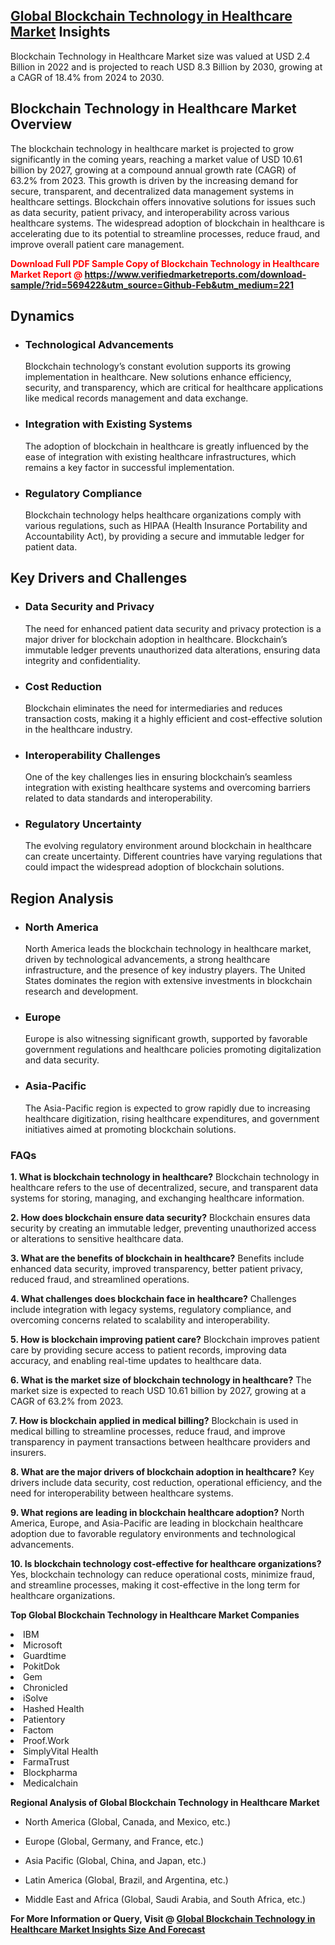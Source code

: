 <h2><a href="https://www.verifiedmarketreports.com/download-sample/?rid=569422&amp;utm_source=Github&amp;utm_medium=221" target="_blank">Global Blockchain Technology in Healthcare Market</a> Insights</h2><p>Blockchain Technology in Healthcare Market size was valued at USD 2.4 Billion in 2022 and is projected to reach USD 8.3 Billion by 2030, growing at a CAGR of 18.4% from 2024 to 2030.</p><p> <h2>Blockchain Technology in Healthcare Market Overview</h2> <p>The blockchain technology in healthcare market is projected to grow significantly in the coming years, reaching a market value of USD 10.61 billion by 2027, growing at a compound annual growth rate (CAGR) of 63.2% from 2023. This growth is driven by the increasing demand for secure, transparent, and decentralized data management systems in healthcare settings. Blockchain offers innovative solutions for issues such as data security, patient privacy, and interoperability across various healthcare systems. The widespread adoption of blockchain in healthcare is accelerating due to its potential to streamline processes, reduce fraud, and improve overall patient care management.</p> <p><strong><p><span class=""><span style="color: #ff0000;"><strong>Download Full PDF Sample Copy of Blockchain Technology in Healthcare Market Report</strong> @ </span><a href="https://www.verifiedmarketreports.com/download-sample/?rid=569422&amp;utm_source=Github-Feb&amp;utm_medium=221" target="_blank">https://www.verifiedmarketreports.com/download-sample/?rid=569422&amp;utm_source=Github-Feb&amp;utm_medium=221</a></span></p></strong></p> <h2>Dynamics</h2> <ul> <li><h3>Technological Advancements</h3> Blockchain technology’s constant evolution supports its growing implementation in healthcare. New solutions enhance efficiency, security, and transparency, which are critical for healthcare applications like medical records management and data exchange.</li> <li><h3>Integration with Existing Systems</h3> The adoption of blockchain in healthcare is greatly influenced by the ease of integration with existing healthcare infrastructures, which remains a key factor in successful implementation.</li> <li><h3>Regulatory Compliance</h3> Blockchain technology helps healthcare organizations comply with various regulations, such as HIPAA (Health Insurance Portability and Accountability Act), by providing a secure and immutable ledger for patient data.</li> </ul> <h2>Key Drivers and Challenges</h2> <ul> <li><h3>Data Security and Privacy</h3> The need for enhanced patient data security and privacy protection is a major driver for blockchain adoption in healthcare. Blockchain’s immutable ledger prevents unauthorized data alterations, ensuring data integrity and confidentiality.</li> <li><h3>Cost Reduction</h3> Blockchain eliminates the need for intermediaries and reduces transaction costs, making it a highly efficient and cost-effective solution in the healthcare industry.</li> <li><h3>Interoperability Challenges</h3> One of the key challenges lies in ensuring blockchain’s seamless integration with existing healthcare systems and overcoming barriers related to data standards and interoperability.</li> <li><h3>Regulatory Uncertainty</h3> The evolving regulatory environment around blockchain in healthcare can create uncertainty. Different countries have varying regulations that could impact the widespread adoption of blockchain solutions.</li> </ul> <h2>Region Analysis</h2> <ul> <li><h3>North America</h3> North America leads the blockchain technology in healthcare market, driven by technological advancements, a strong healthcare infrastructure, and the presence of key industry players. The United States dominates the region with extensive investments in blockchain research and development.</li> <li><h3>Europe</h3> Europe is also witnessing significant growth, supported by favorable government regulations and healthcare policies promoting digitalization and data security.</li> <li><h3>Asia-Pacific</h3> The Asia-Pacific region is expected to grow rapidly due to increasing healthcare digitization, rising healthcare expenditures, and government initiatives aimed at promoting blockchain solutions.</li> </ul> <h3>FAQs</h3> <p><strong>1. What is blockchain technology in healthcare?</strong> Blockchain technology in healthcare refers to the use of decentralized, secure, and transparent data systems for storing, managing, and exchanging healthcare information.</p> <p><strong>2. How does blockchain ensure data security?</strong> Blockchain ensures data security by creating an immutable ledger, preventing unauthorized access or alterations to sensitive healthcare data.</p> <p><strong>3. What are the benefits of blockchain in healthcare?</strong> Benefits include enhanced data security, improved transparency, better patient privacy, reduced fraud, and streamlined operations.</p> <p><strong>4. What challenges does blockchain face in healthcare?</strong> Challenges include integration with legacy systems, regulatory compliance, and overcoming concerns related to scalability and interoperability.</p> <p><strong>5. How is blockchain improving patient care?</strong> Blockchain improves patient care by providing secure access to patient records, improving data accuracy, and enabling real-time updates to healthcare data.</p> <p><strong>6. What is the market size of blockchain technology in healthcare?</strong> The market size is expected to reach USD 10.61 billion by 2027, growing at a CAGR of 63.2% from 2023.</p> <p><strong>7. How is blockchain applied in medical billing?</strong> Blockchain is used in medical billing to streamline processes, reduce fraud, and improve transparency in payment transactions between healthcare providers and insurers.</p> <p><strong>8. What are the major drivers of blockchain adoption in healthcare?</strong> Key drivers include data security, cost reduction, operational efficiency, and the need for interoperability between healthcare systems.</p> <p><strong>9. What regions are leading in blockchain healthcare adoption?</strong> North America, Europe, and Asia-Pacific are leading in blockchain healthcare adoption due to favorable regulatory environments and technological advancements.</p> <p><strong>10. Is blockchain technology cost-effective for healthcare organizations?</strong> Yes, blockchain technology can reduce operational costs, minimize fraud, and streamline processes, making it cost-effective in the long term for healthcare organizations.</p> </p><p><strong>Top Global Blockchain Technology in Healthcare Market Companies</strong></p><div data-test-id=""><p><li>IBM</li><li> Microsoft</li><li> Guardtime</li><li> PokitDok</li><li> Gem</li><li> Chronicled</li><li> iSolve</li><li> Hashed Health</li><li> Patientory</li><li> Factom</li><li> Proof.Work</li><li> SimplyVital Health</li><li> FarmaTrust</li><li> Blockpharma</li><li> Medicalchain</li></p><div><strong>Regional Analysis of&nbsp;Global Blockchain Technology in Healthcare Market</strong></div><ul><li dir="ltr"><p dir="ltr">North America&nbsp;(Global, Canada, and Mexico, etc.)</p></li><li dir="ltr"><p dir="ltr">Europe (Global, Germany, and France, etc.)</p></li><li dir="ltr"><p dir="ltr">Asia Pacific&nbsp;(Global, China, and Japan, etc.)</p></li><li dir="ltr"><p dir="ltr">Latin America&nbsp;(Global, Brazil, and Argentina, etc.)</p></li><li dir="ltr">Middle East and Africa&nbsp;(Global, Saudi Arabia, and South Africa, etc.)</li></ul><p><strong>For More Information or Query, Visit @&nbsp;</strong><strong><a href="https://www.verifiedmarketreports.com/product/blockchain-technology-in-healthcare-market-size-and-forecast/?utm_source=Github&amp;utm_medium=221" target="_blank">Global Blockchain Technology in Healthcare Market Insights Size And Forecast</a></strong></p></div>
